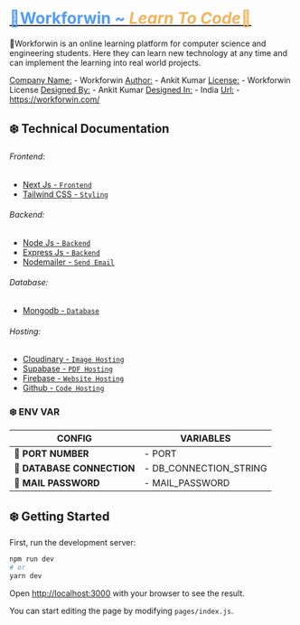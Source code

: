 <!-- 

  __          __        _     __                    _       
  \ \        / /       | |   / _|                  (_)      
   \ \  /\  / /__  _ __| | _| |_ ___  _ ____      ___ _ __  
    \ \/  \/ / _ \| '__| |/ /  _/ _ \| '__\ \ /\ / / | '_ \ 
     \  /\  / (_) | |  |   <| || (_) | |   \ V  V /| | | | |
      \/  \/ \___/|_|  |_|\_\_| \___/|_|    \_/\_/ |_|_| |_|
 
-->

<!-- ![Workforwin Logo](https://res.cloudinary.com/workforwin/image/upload/v1662996166/Workforwin/Workforwin%20Frontend/Home/workforwin_logo_ie1gut.png) -->

# [<span style="color:#529CF9">🎉Workforwin ~ </span> <span style="color:#F2B45D">*Learn To Code*🎉</span>](#) 

🌳Workforwin is an online learning platform for computer science and engineering students. Here they can learn new technology at any time and can implement the learning into real world projects.

[Company Name:](#) - Workforwin
[Author:](#) - Ankit Kumar
[License:](#) - Workforwin License
[Designed By:](#) - Ankit Kumar
[Designed In:](#) - India
[Url:](#) - https://workforwin.com/
## ❄️ Technical Documentation
###### Frontend:
- [Next Js - ```Frontend```](#)
- [Tailwind CSS - ```Styling```](#)
###### Backend:
- [Node Js - ```Backend```](#)
- [Express Js - ```Backend```](#)
- [Nodemailer - ```Send Email```](#)
###### Database:
- [Mongodb - ```Database```](#)
###### Hosting: 
- [Cloudinary - ```Image Hosting```](#)
- [Supabase - ```PDF Hosting```](#)
- [Firebase - ```Website Hosting```](#)
- [Github - ```Code Hosting```](#)

### ❄️ ENV VAR
|CONFIG                   | VARIABLES               |
|-------------------------|-------------------------|
|🔸 **PORT NUMBER**          |- PORT                    |
|🔸 **DATABASE CONNECTION**  |- DB_CONNECTION_STRING    |  
|🔸 **MAIL PASSWORD**        |- MAIL_PASSWORD           |

## ❄️ Getting Started

First, run the development server:

```bash
npm run dev
# or
yarn dev
```

Open [http://localhost:3000](http://localhost:3000) with your browser to see the result.

You can start editing the page by modifying `pages/index.js`. 

<!-- ## ❄️ Create Production Build
``npm run build && npm run export``

## ❄️ Project Deployement
- ```firebase init``` - [*Initialize Project*](#)
- ```firebase deploy``` - [*Deploye Project*](#)


### **<span style="color:#03989E">Workforwin CEO</span>**

![Ankit yadav](https://github.com/ankit5999/workforwin-images/blob/main/char2.png?raw=true) 
[Ankit Yadav](#) -->

